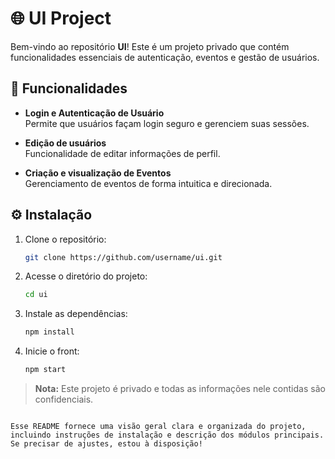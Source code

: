 # 🌐 UI Project

Bem-vindo ao repositório **UI**! Este é um projeto privado que contém funcionalidades essenciais de autenticação, eventos e gestão de usuários.

## 🚀 Funcionalidades

- **Login e Autenticação de Usuário**  
  Permite que usuários façam login seguro e gerenciem suas sessões.

- **Edição de usuários**  
  Funcionalidade de editar informações de perfil.

- **Criação e visualização de Eventos**  
  Gerenciamento de eventos de forma intuitica e direcionada.

## ⚙️ Instalação

1. Clone o repositório:
   ```bash
   git clone https://github.com/username/ui.git
   ```
   
2. Acesse o diretório do projeto:
   ```bash
   cd ui
   ```

3. Instale as dependências:
   ```bash
   npm install
   ```

5. Inicie o front:
   ```bash
   npm start
   ```

> **Nota:** Este projeto é privado e todas as informações nele contidas são confidenciais.

```

Esse README fornece uma visão geral clara e organizada do projeto, incluindo instruções de instalação e descrição dos módulos principais. Se precisar de ajustes, estou à disposição!
